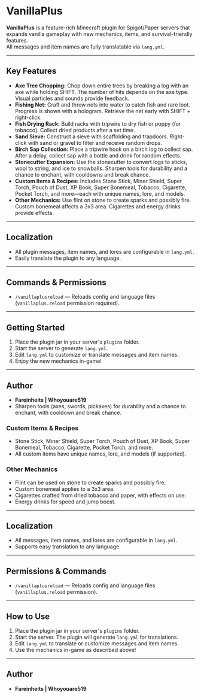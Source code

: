 # VanillaPlus

**VanillaPlus** is a feature-rich Minecraft plugin for Spigot/Paper servers that expands vanilla gameplay with new mechanics, items, and survival-friendly features.  
All messages and item names are fully translatable via `lang.yml`.

---

## Key Features

- **Axe Tree Chopping:** Chop down entire trees by breaking a log with an axe while holding SHIFT. The number of hits depends on the axe type. Visual particles and sounds provide feedback.
- **Fishing Net:** Craft and throw nets into water to catch fish and rare loot. Progress is shown with a hologram. Retrieve the net early with SHIFT + right-click.
- **Fish Drying Rack:** Build racks with tripwire to dry fish or poppy (for tobacco). Collect dried products after a set time.
- **Sand Sieve:** Construct a sieve with scaffolding and trapdoors. Right-click with sand or gravel to filter and receive random drops.
- **Birch Sap Collection:** Place a tripwire hook on a birch log to collect sap. After a delay, collect sap with a bottle and drink for random effects.
- **Stonecutter Expansion:** Use the stonecutter to convert logs to sticks, wool to string, and ice to snowballs. Sharpen tools for durability and a chance to enchant, with cooldowns and break chance.
- **Custom Items & Recipes:** Includes Stone Stick, Miner Shield, Super Torch, Pouch of Dust, XP Book, Super Bonemeal, Tobacco, Cigarette, Pocket Torch, and more—each with unique names, lore, and models.
- **Other Mechanics:** Use flint on stone to create sparks and possibly fire. Custom bonemeal affects a 3x3 area. Cigarettes and energy drinks provide effects.

---

## Localization

- All plugin messages, item names, and lores are configurable in `lang.yml`.
- Easily translate the plugin to any language.

---

## Commands & Permissions

- `/vanillaplusreload` — Reloads config and language files (`vanillaplus.reload` permission required).

---

## Getting Started

1. Place the plugin jar in your server's `plugins` folder.
2. Start the server to generate `lang.yml`.
3. Edit `lang.yml` to customize or translate messages and item names.
4. Enjoy the new mechanics in-game!

---

## Author

- **Fareinheits | Whoyouare519**
- Sharpen tools (axes, swords, pickaxes) for durability and a chance to enchant, with cooldown and break chance.

### Custom Items & Recipes
- Stone Stick, Miner Shield, Super Torch, Pouch of Dust, XP Book, Super Bonemeal, Tobacco, Cigarette, Pocket Torch, and more.
- All custom items have unique names, lore, and models (if supported).

### Other Mechanics
- Flint can be used on stone to create sparks and possibly fire.
- Custom bonemeal applies to a 3x3 area.
- Cigarettes crafted from dried tobacco and paper, with effects on use.
- Energy drinks for speed and jump boost.

---

## Localization

- All messages, item names, and lores are configurable in `lang.yml`.
- Supports easy translation to any language.

---

## Permissions & Commands

- `/vanillaplusreload` — Reloads config and language files (`vanillaplus.reload` permission).

---

## How to Use

1. Place the plugin jar in your server's `plugins` folder.
2. Start the server. The plugin will generate `lang.yml` for translations.
3. Edit `lang.yml` to translate or customize messages and item names.
4. Use the mechanics in-game as described above!

---

## Author

- **Fareinheits | Whoyouare519**
